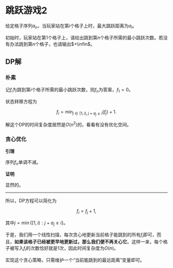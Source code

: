 # 跳跃游戏2

给定格子序列$a_n$，当玩家站在第$i$个格子上时，最大跳跃距离为$a_i$。

初始时，玩家站在第$1$个格子上，请给出跳到第$n$个格子所需的最小跳跃次数。若没有办法跳到第$n$个格子，也请输出$+\infin$。

## DP解

### 朴素

记$f_i$为跳到第$i$个格子所需的最小跳跃次数，则$f_n$为答案，$f_1 = 0$。

状态转移方程为

$$
f_i = \min_{j \in [1,i), j + a_j \geq i} (f_j) + 1.
$$

解这个DP的时间复杂度居然是$O(n^2)$的，看看有没有优化空间。

### 贪心优化

**引理**

序列$f_n$单调不减。

**证明**

显然的。

---

所以，DP方程可以简化为

$$
f_i = f_{j} + 1,
$$

其中$j = \min\{[1, i) : j + a_j \geq i \}$。

于是，我们用一个线性扫描，每次贪心地更新当前格子能跳到的所有$f_i$即可，而且，**如果该格子已经被更早地更新过，那么我们便不再关心它**。这样一来，每个格子被写入$f_i$的次数恰好就是$1$次，因此时间复杂度为$O(n)$。

实现这个贪心策略，只需维护一个“当前能跳到的最远距离”变量即可。
